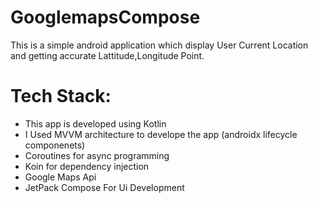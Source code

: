 # GooglemapsCompose


This is a simple android application which display User Current Location and getting accurate Lattitude,Longitude Point.

# Tech Stack:

* This app is developed using Kotlin
* I Used MVVM architecture to develope the app (androidx lifecycle componenets)
* Coroutines for async programming
* Koin for dependency injection
* Google Maps Api
* JetPack Compose For Ui Development
